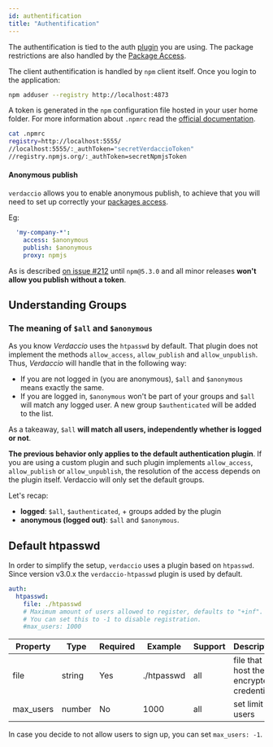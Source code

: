 ```yaml
---
id: authentification
title: "Authentification"
---
```


The authentification is tied to the auth [plugin](plugins.md) you are using. The package restrictions are also handled by the [Package Access](packages.md).

The client authentification is handled by `npm` client itself. Once you login to the application:

```bash
npm adduser --registry http://localhost:4873
```

A token is generated in the `npm` configuration file hosted in your user home folder. For more information about `.npmrc` read the [official documentation](https://docs.npmjs.com/files/npmrc).

```bash
cat .npmrc
registry=http://localhost:5555/
//localhost:5555/:_authToken="secretVerdaccioToken"
//registry.npmjs.org/:_authToken=secretNpmjsToken
```

#### Anonymous publish

`verdaccio` allows you to enable anonymous publish, to achieve that you will need to set up correctly your [packages access](packages.md).

Eg:

```yaml
  'my-company-*':
    access: $anonymous
    publish: $anonymous
    proxy: npmjs
```

As is described [on issue #212](https://github.com/verdaccio/verdaccio/issues/212#issuecomment-308578500) until `npm@5.3.0` and all minor releases **won't allow you publish without a token**.

## Understanding Groups

### The meaning of `$all` and `$anonymous`

As you know *Verdaccio* uses the `htpasswd` by default. That plugin does not implement the methods `allow_access`, `allow_publish` and `allow_unpublish`.
Thus, *Verdaccio* will handle that in the following way:

* If you are not logged in (you are anonymous), `$all` and `$anonymous` means exactly the same.
* If you are logged in, `$anonymous` won't be part of your groups and `$all` will match any logged user. A new group `$authenticated` will be added to the list.

As a takeaway, `$all` **will match all users, independently whether is logged or not**.

**The previous behavior only applies to the default authentication plugin**. If you are using a custom plugin and such plugin implements
`allow_access`, `allow_publish` or `allow_unpublish`, the resolution of the access depends on the plugin itself. Verdaccio will only set the default groups.

Let's recap:

* **logged**: `$all`, `$authenticated`, + groups added by the plugin
* **anonymous (logged out)**: `$all` and `$anonymous`.

## Default htpasswd

In order to simplify the setup, `verdaccio` uses a plugin based on `htpasswd`. Since version v3.0.x the `verdaccio-htpasswd` plugin
is used by default.

```yaml
auth:
  htpasswd:
    file: ./htpasswd
    # Maximum amount of users allowed to register, defaults to "+inf".
    # You can set this to -1 to disable registration.
    #max_users: 1000
```

Property | Type | Required | Example | Support | Description
--- | --- | --- | --- | --- | ---
file | string | Yes | ./htpasswd | all | file that host the encrypted credentials
max_users | number | No | 1000 | all | set limit of users

In case you decide to not allow users to sign up, you can set `max_users: -1`.

